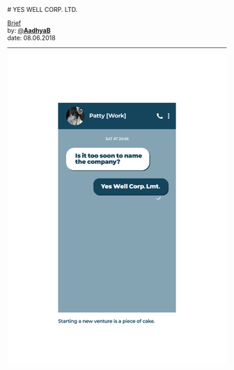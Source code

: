 <link rel="stylesheet" type="text/css" href="../../assets/style.css">
# YES WELL CORP. LTD.

[comment]: &amp;lt;> "Add/Remove information below as you want"
[comment]: &amp;lt;> "Markdown cheatsheet: https://github.com/adam-p/markdown-here/wiki/Markdown-Cheatsheet"
[Brief](Brief.md)  
by: [@**AadhyaB**](https://twitter.com/AadhyaB)  
date: 08.06.2018  

---
[comment]: &amp;lt;> "Add your content here"

![Design Museum-01](Design-Museum-01.png)